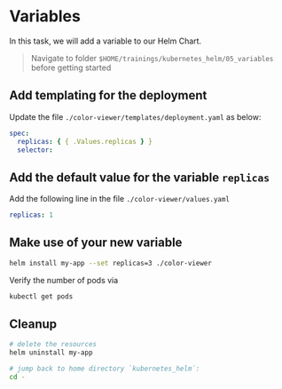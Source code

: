 # Variables

In this task, we will add a variable to our Helm Chart.

> Navigate to folder `$HOME/trainings/kubernetes_helm/05_variables` before getting started

## Add templating for the deployment

Update the file `./color-viewer/templates/deployment.yaml` as below:

```yaml
spec:
  replicas: { { .Values.replicas } }
  selector:
```

## Add the default value for the variable `replicas`

Add the following line in the file `./color-viewer/values.yaml`

```yaml
replicas: 1
```

## Make use of your new variable

```bash
helm install my-app --set replicas=3 ./color-viewer
```

Verify the number of pods via

```bash
kubectl get pods
```

## Cleanup

```bash
# delete the resources
helm uninstall my-app

# jump back to home directory `kubernetes_helm`:
cd -
```
